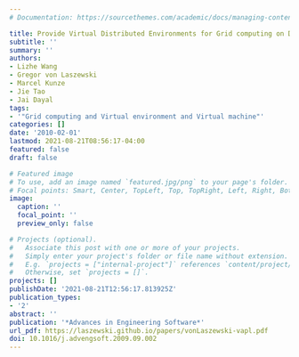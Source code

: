 ```yaml
---
# Documentation: https://sourcethemes.com/academic/docs/managing-content/

title: Provide Virtual Distributed Environments for Grid computing on Demand
subtitle: ''
summary: ''
authors:
- Lizhe Wang
- Gregor von Laszewski
- Marcel Kunze
- Jie Tao
- Jai Dayal
tags:
- '"Grid computing and Virtual environment and Virtual machine"'
categories: []
date: '2010-02-01'
lastmod: 2021-08-21T08:56:17-04:00
featured: false
draft: false

# Featured image
# To use, add an image named `featured.jpg/png` to your page's folder.
# Focal points: Smart, Center, TopLeft, Top, TopRight, Left, Right, BottomLeft, Bottom, BottomRight.
image:
  caption: ''
  focal_point: ''
  preview_only: false

# Projects (optional).
#   Associate this post with one or more of your projects.
#   Simply enter your project's folder or file name without extension.
#   E.g. `projects = ["internal-project"]` references `content/project/deep-learning/index.md`.
#   Otherwise, set `projects = []`.
projects: []
publishDate: '2021-08-21T12:56:17.813925Z'
publication_types:
- '2'
abstract: ''
publication: '*Advances in Engineering Software*'
url_pdf: https://laszewski.github.io/papers/vonLaszewski-vapl.pdf
doi: 10.1016/j.advengsoft.2009.09.002
---
```

